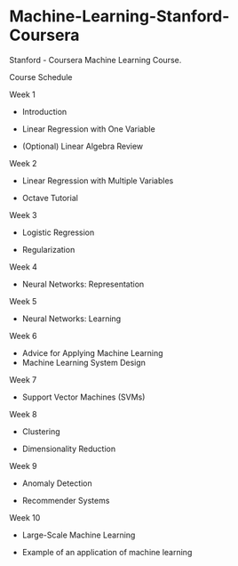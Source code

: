 Machine-Learning-Stanford-Coursera
==================================

Stanford - Coursera Machine Learning Course.

Course Schedule

Week 1

- Introduction

- Linear Regression with One Variable

- (Optional) Linear Algebra Review

Week 2

- Linear Regression with Multiple Variables

- Octave Tutorial

Week 3

- Logistic Regression

- Regularization

Week 4

- Neural Networks: Representation

Week 5

- Neural Networks: Learning

Week 6

- Advice for Applying Machine Learning
- Machine Learning System Design

Week 7

- Support Vector Machines (SVMs)

Week 8

- Clustering

- Dimensionality Reduction

Week 9

- Anomaly Detection

- Recommender Systems

Week 10

- Large-Scale Machine Learning

- Example of an application of machine learning
